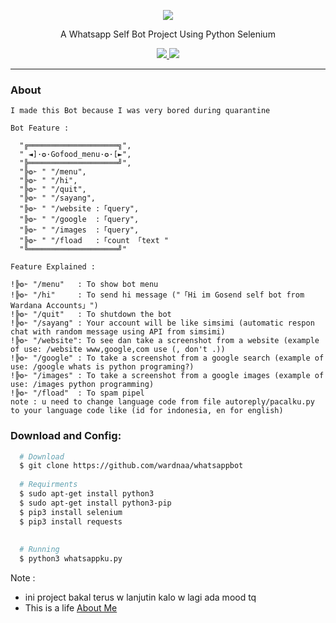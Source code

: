 <p align="center">
  <img src="https://assets-a1.kompasiana.com/items/album/2020/04/17/whatsapp-bot-5e9938a0d541df17a07432a2.png">
  <p align="center">A Whatsapp Self Bot Project Using Python Selenium </p>

  <p align="center">
    <a href="https://twitter.com/AWardanaaa">
      <img src="https://img.shields.io/twitter/url?url=https%3A%2F%2Ftwitter.com%2FAWardanaaa">
    </a>
    <a href="https://github.com/wardnaa/InfCorn">
      <img src="https://img.shields.io/badge/version-1.0-blue.svg">
    </a>
  </p>
</p>

---


### About
```
I made this Bot because I was very bored during quarantine

Bot Feature : 

  "╔════════════════════╗",
  " ◄]·✪·Gofood_menu·✪·[►",
  "╠════════════════════╝",
  "╠❂➣ " "/menu",
  "╠❂➣ " "/hi",
  "╠❂➣ " "/quit",
  "╠❂➣ " "/sayang",
  "╠❂➣ " "/website :「query",
  "╠❂➣ " "/google  :「query",
  "╠❂➣ " "/images  :「query",
  "╠❂➣ " "/fload   :「count 「text "
  "╚════════════════════╝"

Feature Explained : 

!╠❂➣ "/menu"   : To show bot menu
!╠❂➣ "/hi"     : To send hi message ("「Hi im Gosend self bot from Wardana Accounts」")
!╠❂➣ "/quit"   : To shutdown the bot
!╠❂➣ "/sayang" : Your account will be like simsimi (automatic respon chat with random message using API from simsimi)
!╠❂➣ "/website": To see dan take a screenshot from a website (example of use: /website www,google,com use (, don't .))
!╠❂➣ "/google" : To take a screenshot from a google search (example of use: /google whats is python programing?)
!╠❂➣ "/images" : To take a screenshot from a google images (example of use: /images python programming)
!╠❂➣ "/fload"  : To spam pipel
note : u need to change language code from file autoreply/pacalku.py to your language code like (id for indonesia, en for english)
```

### Download and Config:
```bash
  # Download
  $ git clone https://github.com/wardnaa/whatsappbot
    
  # Requirments
  $ sudo apt-get install python3
  $ sudo apt-get install python3-pip
  $ pip3 install selenium
  $ pip3 install requests
  
  
  # Running
  $ python3 whatsappku.py

```
Note : 
- ini project bakal terus w lanjutin kalo w lagi ada mood tq
- This is a life [About Me](https://www.instagram.com/wardnaa.a)
